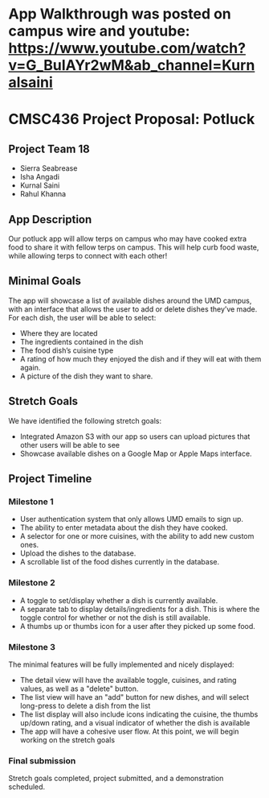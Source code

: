 # App Walkthrough was posted on campus wire and youtube: https://www.youtube.com/watch?v=G_BuIAYr2wM&ab_channel=Kurnalsaini

# CMSC436 Project Proposal: Potluck
## Project Team 18
* Sierra Seabrease
* Isha Angadi
* Kurnal Saini
* Rahul Khanna

## App Description
Our potluck app will allow terps on campus who may have cooked extra food 
to share it with fellow terps on campus. This will help curb food waste, 
while allowing terps to connect with each other! 

## Minimal Goals
The app will showcase a list of available dishes around the UMD campus, 
with an interface that allows the user to add or delete dishes they’ve made. 
For each dish, the user will be able to select:
* Where they are located
* The ingredients contained in the dish
* The food dish’s cuisine type
* A rating of how much they enjoyed the dish and if they will eat with 
  them again.
* A picture of the dish they want to share.

## Stretch Goals
We have identified the following stretch goals:
* Integrated Amazon S3 with our app so users can upload pictures that
  other users will be able to see
* Showcase available dishes on a Google Map or Apple Maps interface.

## Project Timeline
### Milestone 1
* User authentication system that only allows UMD emails to sign up.
* The ability to enter metadata about the dish they have cooked.
* A selector for one or more cuisines, with the ability to add
  new custom ones.
* Upload the dishes to the database.
* A scrollable list of the food dishes currently in the database. 

### Milestone 2
* A toggle to set/display whether a dish is currently available.
* A separate tab to display details/ingredients for a dish. This
  is where the toggle control for whether or not the dish 
  is still available. 
* A thumbs up or thumbs icon for a user after they picked up some food.

### Milestone 3
The minimal features will be fully implemented and nicely
displayed:
* The detail view will have the available toggle, cuisines, and
  rating values, as well as a "delete" button.
* The list view will have an "add" button for new dishes, and
  will select long-press to delete a dish from the list
* The list display will also include icons indicating the
  cuisine, the thumbs up/down rating, and a visual indicator of whether
  the dish is available
* The app will have a cohesive user flow.
At this point, we will begin working on the stretch goals

### Final submission
Stretch goals completed, project submitted, and a demonstration
scheduled.
